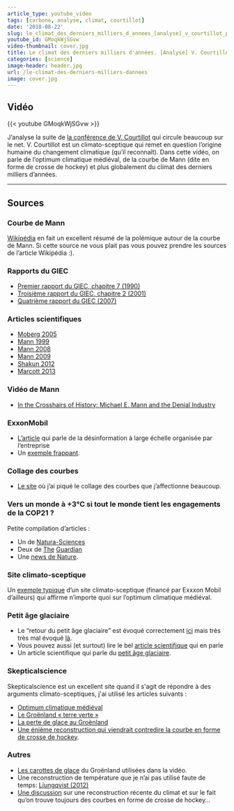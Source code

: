 ```yaml
---
article_type: youtube_video
tags: [carbone, analyse, climat, courtillot]
date: '2018-08-22'
slug: le_climat_des_derniers_milliers_d_annees_[analyse]_v_courtillot_part_2
youtube_id: GMoqkWjSGvw
video-thumbnail: cover.jpg
title: Le climat des derniers milliers d'années. [Analyse] V. Courtillot Part. 2
categories: [science]
image-header: header.jpg
url: /le-climat-des-derniers-milliers-dannees
image: cover.jpg
---
```


## Vidéo

{{< youtube GMoqkWjSGvw >}}

J’analyse la suite de [la conférence de V.
Courtillot](https://www.youtube.com/watch?v=uXeRbbM2AjY) qui circule
beaucoup sur le net. V. Courtillot est un climato-sceptique qui remet en
question l’origine humaine du changement climatique (qu’il reconnaît).
Dans cette vidéo, on parle de l’optimum climatique médiéval, de la courbe
de Mann (dite en forme de crosse de hockey) et plus globalement du climat
des derniers milliers d’années.


<hr>

## Sources

### Courbe de Mann

[Wikipédia](https://en.wikipedia.org/wiki/Hockey_stick_controversy) en fait un excellent résumé de la polémique autour de la courbe de Mann. Si cette source ne vous plait pas vous pouvez prendre les sources de l’article Wikipédia :).

### Rapports du GIEC

- [Premier rapport du GIEC, chapitre 7 (1990)](http://www.ipcc.ch/ipccreports/far/wg_I/ipcc_far_wg_I_chapter_07.pdf)
- [Troisième rapport du GIEC, chapitre 2 (2001)](https://www.ipcc.ch/ipccreports/tar/wg1/pdf/TAR-02.PDF)  
- [Quatrième rapport du GIEC (2007)](http://www.ipcc.ch/pdf/assessment-report/ar4/wg1/ar4-wg1-chapter6.pdf)  

### Articles scientifiques

- [Moberg 2005](https://www.nature.com/articles/nature03265)  
- [Mann 1999](https://agupubs.onlinelibrary.wiley.com/doi/epdf/10.1029/1999GL900070)  
- [Mann 2008](http://www.pnas.org/content/105/36/13252)  
- [Mann 2009](http://www.meteo.psu.edu/holocene/public_html/shared/articles/MannetalScience09.pdf)  
- [Shakun 2012](https://www.nature.com/articles/nature10915)  
- [Marcott 2013](http://science.sciencemag.org/content/339/6124/1198)  

### Vidéo de Mann

- [In the Crosshairs of History: Michael E. Mann and the Denial Industry](https://www.youtube.com/watch?v=gor8oxf9qLQ&feature=youtu.be)  

### ExxonMobil
- [L’article](http://iopscience.iop.org/article/10.1088/1748-9326/aa815f) qui parle de la désinformation à large échelle organisée par l’entreprise
- Un [exemple frappant](https://tamino.wordpress.com/2015/10/22/spot-the-denial/).

### Collage des courbes

- [Le site](https://tamino.wordpress.com/2013/03/22/global-temperature-change-the-big-picture/) où j’ai piqué le collage des courbes que j’affectionne beaucoup.

### Vers un monde à +3°C si tout le monde tient les engagements de la COP21 ?

Petite compilation d’articles :

- Un de [Natura-Sciences](http://www.natura-sciences.com/environnement/cop-21-rechauffement-3-degres911.html)
- Deux de [The](https://www.theguardian.com/environment/2015/dec/12/paris-climate-deal-key-points) [Guardian](https://www.theguardian.com/environment/2016/nov/03/world-on-track-for-3c-of-warming-under-current-global-climate-pledges-warns-un)
- Une [news de Nature](https://www.nature.com/news/prove-paris-was-more-than-paper-promises-1.22378).

### Site climato-sceptique

Un [exemple typique](http://www.co2science.org/subject/m/summaries/mwpantarctica.php) d’un site climato-sceptique (financé par Exxxon Mobil d’ailleurs) qui affirme n’importe quoi sur l’optimum climatique médiéval.

### Petit âge glaciaire

- Le “retour du petit âge glaciaire” est évoqué correctement [ici](https://www.theguardian.com/environment/climate-consensus-97-per-cent/2018/jan/09/the-imminent-mini-ice-age-myth-is-back-and-its-still-wrong) mais très très mal évoqué [là](https://www.contrepoints.org/2015/07/17/214380-une-nouvelle-ere-glaciaire-se-profile-a-lhorizon-2030).
- Vous pouvez aussi (et surtout) lire le bel [article scientifique](http://www.pik-potsdam.de/~stefan/Publications/Journals/feulner_rahmstorf_2010.pdf) qui en parle
- Un article scientifique qui parle du [petit âge glaciaire](http://www.personal.reading.ac.uk/~ym901336/pdfs/350_swsc170014.pdf).

### Skepticalscience

Skepticalscience est un excellent site quand il s'agit de répondre à des arguments climato-sceptiques, j'ai utilisé les articles suivants :
- [Optimum climatique médiéval](https://skepticalscience.com/medieval-warm-period-intermediate.htm)
- [Le Groënland « terre verte »](https://skepticalscience.com/greenland-used-to-be-green-basic.htm)
- [La perte de glace au Groënland](https://skepticalscience.com/Greenland-lost-fraction-of-ice-mass.htm) 
- [Une énième reconstruction qui viendrait contredire la courbe en forme de crosse de hockey](https://skepticalscience.com/ljungqvist-broke-the-hockey-stick.htm).

### Autres

- [Les carottes de glace](ftp://ftp.ncdc.noaa.gov/pub/data/paleo/icecore/greenland/summit/gisp2/isotopes/gisp2_temp_accum_alley2000.txt) du Groënland utilisées dans la vidéo.
- Une reconstruction de température que je n’ai pas utilisé faute de temps: [Ljungqvist (2012)](https://www.clim-past.net/8/227/2012/cp-8-227-2012.pdf)
- [Une discussion](https://tamino.wordpress.com/2016/01/15/n-trend-new-kid-on-the-hockey-rink/) sur une reconstruction récente du climat et sur le fait qu’on trouve toujours des courbes en forme de crosse de hockey…
